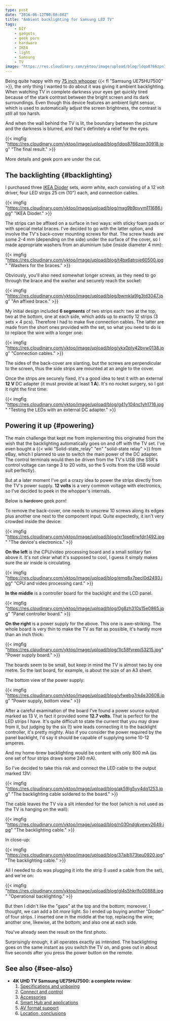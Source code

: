 ```yaml
---
type: post
date: "2016-06-12T00:00:00Z"
title: "Ambient backlighting for Samsung LED TV"
tags:
    - DIY
    - gadgets
    - geek porn
    - hardware
    - IKEA
    - light
    - Samsung
    - TV
image: "https://res.cloudinary.com/yktoo/image/upload/blog/ldqo8766zpn30918.jpg"
---
```


Being quite happy with my [75 inch whopper](0243) {{< fl "Samsung UE75HU7500" >}}, the only thing I wanted to do about it was giving it ambient backlighting. When watching TV in complete darkness your eyes get quickly tired because of the stark contrast between the bright screen and its dark surroundings. Even though this device features an ambient light sensor, which is used to automatically adjust the screen brightness, the contrast is still all too harsh.

<!--more-->

And when the wall behind the TV is lit, the boundary between the picture and the darkness is blurred, and that's definitely a relief for the eyes.

{{< imgfig "https://res.cloudinary.com/yktoo/image/upload/blog/ldqo8766zpn30918.jpg" "The final result." >}}

More details and geek porn are under the cut.

## The backlighting {#backlighting}

I purchased three [IKEA Dioder](http://www.ikea.com/us/en/catalog/products/20119418/) sets, *warm white*, each consisting of a 12 volt driver, four LED strips 25 cm (10") each, and connection cables.

{{< imgfig "https://res.cloudinary.com/yktoo/image/upload/blog/mxg9b9pvym111686.jpg" "IKEA Dioder." >}}

The strips can be affixed on a surface in two ways: with sticky foam pads or with special metal braces. I've decided to go with the latter option, and involve the TV's back-cover mounting screws for that. The screw heads are some 2-4 mm (depending on the side) under the surface of the cover, so I made appropriate washers from an aluminium tube (inside diameter 4 mm):

{{< imgfig "https://res.cloudinary.com/yktoo/image/upload/blog/t4bx6atroje60500.jpg" "Washers for the braces." >}}

Obviously, you'll also need somewhat longer screws, as they need to go through the brace and the washer and securely reach the socket:

{{< imgfig "https://res.cloudinary.com/yktoo/image/upload/blog/bwmkla9lg3td3047.jpg" "An affixed brace." >}}

My initial design included **6 segments** of two strips each: two at the top, two at the bottom, one at each side, which adds up to exactly 12 strips (3 sets × 4 pcs). Therefore I had to make five connection cables. The latter are made from the short ones provided with the set, so what you need to do is to replace the wire with a longer one:

{{< imgfig "https://res.cloudinary.com/yktoo/image/upload/blog/ykx0ply42bvw0138.jpg" "Connection cables." >}}

The sides of the back-cover are slanting, but the screws are perpendicular to the screen, thus the side strips are mounted at an angle to the cover.

Once the strips are securely fixed, it's a good idea to test it with an external **12 V** DC adapter (it must provide at least **1 A**). It's no rocket surgery, so I got it right the first time:

{{< imgfig "https://res.cloudinary.com/yktoo/image/upload/blog/g41y104nc1yh1716.jpg" "Testing the LEDs with an external DC adapter." >}}

## Powering it up {#powering}

The main challenge that kept me from implementing this originated from the wish that the backlighting automatically goes on and off with the TV set. I've even bought a {{< wiki "Solid-state_relay" "en" "solid-state relay" >}} from eBay, which I planned to use to switch the main power of the DC adapter. The control terminals would then be driven from the TV's USB (the SSR's control voltage can range 3 to 20 volts, so the 5 volts from the USB would suit perfectly).

But at a later moment I've got a crazy idea to power the strips directly from the TV's power supply. **12 volts** is a very common voltage with electronics, so I've decided to peek in the whopper's internals.

Below is ~~hardcore~~ geek porn!

To remove the back-cover, one needs to unscrew 10 screws along its edges plus another one next to the component input. Quite expectedly, it isn't very crowded inside the device:

{{< imgfig "https://res.cloudinary.com/yktoo/image/upload/blog/xr1qse6rwfdn1492.jpg" "The device's electronics." >}}

**On the left** is the CPU/video processing board and a small solitary fan above it. It's not clear what it's supposed to cool, I guess it simply makes sure the air inside is circulating.

{{< imgfig "https://res.cloudinary.com/yktoo/image/upload/blog/emq8x7pecl0d2493.jpg" "CPU and video processing card." >}}

**In the middle** is a controller board for the backlight and the LCD panel.

{{< imgfig "https://res.cloudinary.com/yktoo/image/upload/blog/0g8zh310s15e0865.jpg" "Panel controller board." >}}

**On the right** is a power supply for the above. This one is awe-striking. The whole board is very thin to make the TV as flat as possible, it's hardly more than an inch thick:

{{< imgfig "https://res.cloudinary.com/yktoo/image/upload/blog/1lc58fvrepi53215.jpg" "Power supply board." >}}

The boards seem to be small, but keep in mind the TV is almost two by one metre. So the last board, for example, is about the size of an A3 sheet.

The bottom view of the power supply:

{{< imgfig "https://res.cloudinary.com/yktoo/image/upload/blog/yfwebg7rk4e30608.jpg" "Power supply, bottom view." >}}

After a careful examination of the board I've found a power source output marked as 13 V, in fact it provided some **12.7 volts**. That is perfect for the LED strips I have. It's quite difficult to state the current that you may draw from it, but judging by the six (!) wire leads connecting it to the backlight controller, it's pretty mighty. Also if you consider the power required by the panel backlight, I'd say it should be capable of supplying some 10-12 amperes.

And my home-brew backlighting would be content with only 800 mA (as one set of four strips draws some 240 mA).

So I've decided to take this risk and connect the LED cable to the output marked *13V*:

{{< imgfig "https://res.cloudinary.com/yktoo/image/upload/blog/ak59lg5yy4dq1253.jpg" "The backlighting cable soldered to the board." >}}

The cable leaves the TV via a slit intended for the foot (which is not used as the TV is hanging on the wall):

{{< imgfig "https://res.cloudinary.com/yktoo/image/upload/blog/n030ndgkvewv2649.jpg" "The backlighting cable." >}}

In close-up:

{{< imgfig "https://res.cloudinary.com/yktoo/image/upload/blog/37ajb1l73teu0920.jpg" "The backlighting cable." >}}

All I needed to do was plugging it into the strip (I used a cable from the set), and we're on:

{{< imgfig "https://res.cloudinary.com/yktoo/image/upload/blog/gl4s5hkrlfo00888.jpg" "Operational backlighting." >}}

But then I didn't like the "gaps" at the top and the bottom; moreover, I thought, we can add a bit *more* light. So I ended up buying another "Dioder" of four strips. I inserted one in the middle at the top, replacing the wire; another one, likewise, at the bottom; and also one at each side.

You've already seen the result on the first photo.

Surprisingly enough, it all operates exactly as intended. The backlighting goes on the same instant as you switch the TV on, and goes out in about five seconds after you press the power button on the remote.

## See also {#see-also}

* **4K UHD TV Samsung UE75HU7500: a complete review**:
    1. [Specifications and unboxing](0243)
    2. [Connect and control](0244)
    3. [Accessories](0245)
    4. [Smart Hub and applications](0246)
    5. [AV format support](0247)
    6. [Location, conclusions](0248)
